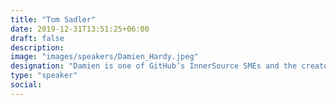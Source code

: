 ```yaml
---
title: "Tom Sadler"
date: 2019-12-31T13:51:25+06:00
draft: false
description:
image: "images/speakers/Damien_Hardy.jpeg"
designation: "Damien is one of GitHub’s InnerSource SMEs and the creator of its InnerSource enablement training. He has supported major InnerSource transformations across a range of large enterprises. Outside of work, he’s currently learning Urdu!"
type: "speaker"
social:
---
```


